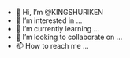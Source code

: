 - 👋 Hi, I’m @KINGSHURIKEN
- 👀 I’m interested in ...
- 🌱 I’m currently learning ...
- 💞️ I’m looking to collaborate on ...
- 📫 How to reach me ...

<!---
KINGSHURIKEN/KINGSHURIKEN is a ✨ special ✨ repository because its `README.md` (this file) appears on your GitHub profile.
You can click the Preview link to take a look at your changes.
--->
